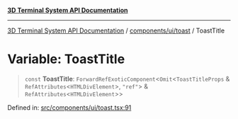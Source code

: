 [**3D Terminal System API Documentation**](../../../../README.md)

***

[3D Terminal System API Documentation](../../../../README.md) / [components/ui/toast](../README.md) / ToastTitle

# Variable: ToastTitle

> `const` **ToastTitle**: `ForwardRefExoticComponent`\<`Omit`\<`ToastTitleProps` & `RefAttributes`\<`HTMLDivElement`\>, `"ref"`\> & `RefAttributes`\<`HTMLDivElement`\>\>

Defined in: [src/components/ui/toast.tsx:91](https://github.com/Dicommunitas/ThreeJS_Terminal_3D/blob/ddd5d4bcdcae7e6ea863634448491f6c8a8bd764/src/components/ui/toast.tsx#L91)
